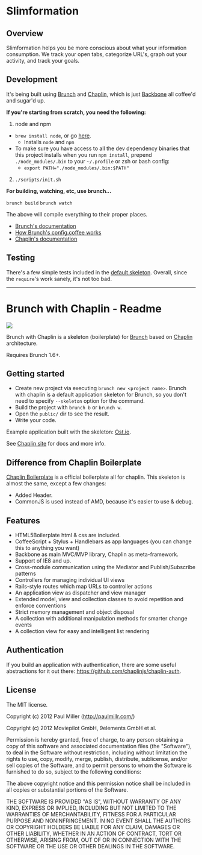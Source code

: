 # Slimformation

## Overview

Slimformation helps you be more conscious about what your information consumption. We track your open tabs, categorize URL's, graph out your activity, and track your goals.

## Development

It's being built using [Brunch](http://brunch.io) and [Chaplin](http://chaplinjs.org/), which is just [Backbone](http://documentcloud.github.io/backbone/) all coffee'd and sugar'd up.

**If you're starting from scratch, you need the following:**

1. node and npm
  - `brew install node`, or go [here](http://nodejs.org/download/).
    - Installs `node` and `npm`
  - To make sure you have access to all the dev dependency binaries that this project installs when you run `npm install`, prepend `./node_modules/.bin` to your `~/.profile` or zsh or bash config:
    - `export PATH="./node_modules/.bin:$PATH"`
2. `./scripts/init.sh`

**For building, watching, etc, use brunch...**

`brunch build`
`brunch watch`

The above will compile everything to their proper places.

- [Brunch's documentation](http://brunch.io/#documentation)
- [How Brunch's config.coffee works](https://github.com/brunch/brunch/blob/master/docs/config.md)
- [Chaplin's documentation](https://github.com/chaplinjs/chaplin/tree/master/docs)

## Testing

There's a few simple tests included in the [default skeleton](https://github.com/paulmillr/brunch-with-chaplin). Overall, since the `require`'s work sanely, it's not too bad.



---

# Brunch with Chaplin - Readme
![](https://a248.e.akamai.net/camo.github.com/b7ebb8bbcec7938940cf8e9c441124c3bddafd3a/687474703a2f2f662e636c2e6c792f6974656d732f34373039326b30423141334a317a3166306b34362f6277632e706e67)

Brunch with Chaplin is a skeleton (boilerplate) for [Brunch](http://brunch.io)
based on [Chaplin](http://chaplinjs.org) architecture.

Requires Brunch 1.6+.

## Getting started
* Create new project via executing `brunch new <project name>`.
Brunch with chaplin is a default application skeleton for Brunch,
so you don't need to specify `--skeleton` option for the command.
* Build the project with `brunch b` or `brunch w`.
* Open the `public/` dir to see the result.
* Write your code.

Example application built with the skeleton:
[Ost.io](https://github.com/paulmillr/ostio).

See [Chaplin site](http://chaplinjs.org) for docs and more info.

## Difference from Chaplin Boilerplate
[Chaplin Boilerplate](https://github.com/chaplinjs/chaplin-boilerplate)
is a official boilerplate all for chaplin. This skeleton is almost the same,
except a few changes:

* Added Header.
* CommonJS is used instead of AMD, because it's easier to use & debug.

## Features
* HTML5Boilerplate html & css are included.
* CoffeeScript + Stylus + Handlebars as app languages
(you can change this to anything you want)
* Backbone as main MVC/MVP library, Chaplin as meta-framework.
* Support of IE8 and up.
* Cross-module communication using the Mediator and Publish/Subscribe patterns
* Controllers for managing individual UI views
* Rails-style routes which map URLs to controller actions
* An application view as dispatcher and view manager
* Extended model, view and collection classes to avoid repetition and
enforce conventions
* Strict memory management and object disposal
* A collection with additional manipulation methods for smarter change events
* A collection view for easy and intelligent list rendering

## Authentication
If you build an application with authentication, there are some useful abstractions for it out there: https://github.com/chaplinjs/chaplin-auth.

## License
The MIT license.

Copyright (c) 2012 Paul Miller (http://paulmillr.com/)

Copyright (c) 2012 Moviepilot GmbH, 9elements GmbH et al.

Permission is hereby granted, free of charge, to any person obtaining a copy of
this software and associated documentation files (the "Software"), to deal in
the Software without restriction, including without limitation the rights to
use, copy, modify, merge, publish, distribute, sublicense, and/or sell copies
of the Software, and to permit persons to whom the Software is furnished to do
so, subject to the following conditions:

The above copyright notice and this permission notice shall be included in all
copies or substantial portions of the Software.

THE SOFTWARE IS PROVIDED "AS IS", WITHOUT WARRANTY OF ANY KIND, EXPRESS OR
IMPLIED, INCLUDING BUT NOT LIMITED TO THE WARRANTIES OF MERCHANTABILITY,
FITNESS FOR A PARTICULAR PURPOSE AND NONINFRINGEMENT. IN NO EVENT SHALL THE
AUTHORS OR COPYRIGHT HOLDERS BE LIABLE FOR ANY CLAIM, DAMAGES OR OTHER
LIABILITY, WHETHER IN AN ACTION OF CONTRACT, TORT OR OTHERWISE, ARISING FROM,
OUT OF OR IN CONNECTION WITH THE SOFTWARE OR THE USE OR OTHER DEALINGS IN THE
SOFTWARE.

